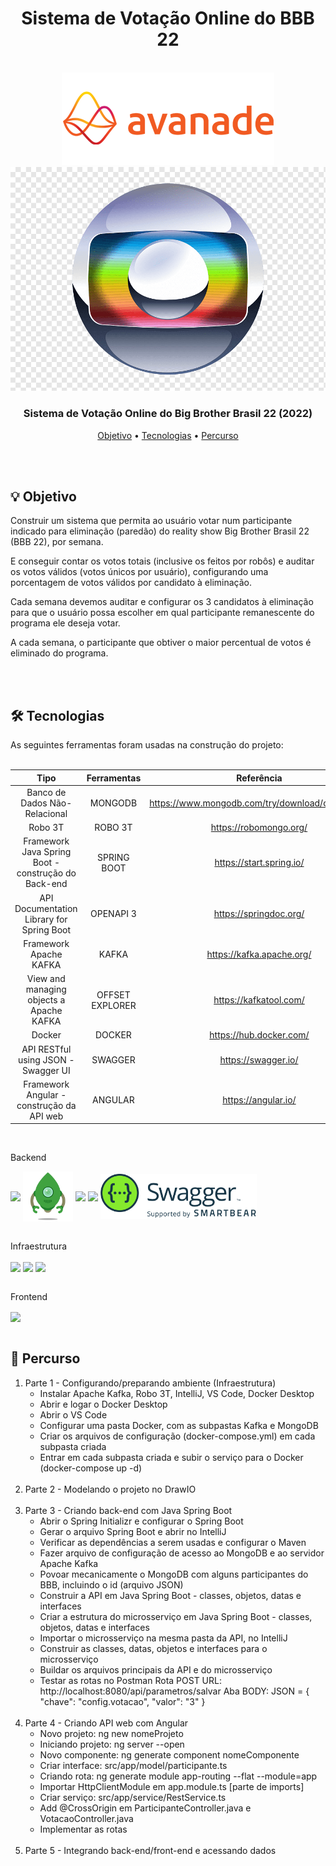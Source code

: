 <div align = "center">
    <h1> Sistema de Votação Online do BBB 22 </h1>
</div>
<br>

<div align = 'center' justify-content = 'space-around' >
   <img src= './project/logos/Avanade.png' alt = 'Avanade' >
   <img src= './project/logos/RedeGlobo.png' alt = 'Rede Globo' >
</div>

<h3 align = "center">
  Sistema de Votação Online do Big Brother Brasil 22 (2022)
</h3>

<p align="center">
 <a href="#objetivo">Objetivo</a> •
 <a href="#tecnologias">Tecnologias</a> •
 <a href="#percurso">Percurso</a> 
</p>

<br>
<br>

<div id="objetivo">
<h2> 💡 Objetivo </h2>
Construir um sistema que permita ao usuário votar num participante indicado para eliminação (paredão) do reality show Big Brother Brasil 22 (BBB 22), por semana.

E conseguir contar os votos totais (inclusive os feitos por robôs) e auditar os votos válidos (votos únicos por usuário), configurando uma porcentagem de votos válidos por candidato à eliminação.

Cada semana devemos auditar e configurar os 3 candidatos à eliminação para que o usuário possa escolher em qual participante remanescente do programa ele deseja votar.

A cada semana, o participante que obtiver o maior percentual de votos é eliminado do programa.

</div>
<br>
<br>

<div id="tecnologias">
<h2> 🛠 Tecnologias </h2>
As seguintes ferramentas foram usadas na construção do projeto:<br><br>
    
|                                                     Tipo              | Ferramentas                                |                                 Referência                                   |
| :---------------------------------------------------------------------------: | :--------------------------------------------------------------------------: | :--------------------------------------------------------------------------: |
|                    Banco de Dados Não-Relacional       |   MONGODB     |              https://www.mongodb.com/try/download/community                     |
|                           Robo 3T                                  |   ROBO 3T      |             https://robomongo.org/                                         |
|      Framework Java Spring Boot - construção do Back-end       |    SPRING BOOT       |               https://start.spring.io/                                       |
|      API Documentation Library for Spring Boot       |    OPENAPI 3       |              https://springdoc.org/                                       | 
|                           Framework Apache KAFKA                     | KAFKA   |              https://kafka.apache.org/        |    
|                           View and managing objects a Apache KAFKA         |     OFFSET EXPLORER           |              https://kafkatool.com/         |    
|                           Docker                                    |    DOCKER          |               https://hub.docker.com/                                            |      
|              API RESTful using JSON - Swagger UI           |   SWAGGER     |               https://swagger.io/                                            |    
|              Framework Angular - construção da API web           |  ANGULAR       |              https://angular.io/                                            |    
<br>

<p>Backend</p>
<img align='center' width =' 80px ' src="https://cdn.jsdelivr.net/gh/devicons/devicon/icons/mongodb/mongodb-original.svg" />
<img align='center' width =' 80px ' src="./project/logos/robomongo-3T.png" />
<img align='center' width =' 80px ' src="https://cdn.jsdelivr.net/gh/devicons/devicon/icons/spring/spring-original.svg" />
<img align='center' width =' 250px ' src="https://springdoc.org/images/springdoc-openapi.png" />
<img align='center' width =' 250px ' src="./project/logos/swagger_logo.svg" />
<br><br>
<p>Infraestrutura</p>
<img align='center' width =' 80px ' src="https://cdn.jsdelivr.net/gh/devicons/devicon/icons/apachekafka/apachekafka-original.svg" />
<img align='center' width =' 80px ' src="https://static.macupdate.com/products/53532/m/offset-explorer-logo.png?v=1633349540" />
<img align='center' width =' 100px ' src="https://cdn.jsdelivr.net/gh/devicons/devicon/icons/docker/docker-original.svg" />
<br><br>
<p>Frontend</p>
<img align='center' width =' 80px ' src="https://cdn.jsdelivr.net/gh/devicons/devicon/icons/angularjs/angularjs-original.svg" />
<br>
<br>

<div id="percurso">
<h2> 🔎 Percurso </h2>

<ol>
    <li>Parte 1 - Configurando/preparando ambiente (Infraestrutura)
      <ul>
        <li>Instalar Apache Kafka, Robo 3T, IntelliJ, VS Code, Docker Desktop</li>
        <li>Abrir e logar o Docker Desktop</li>
        <li>Abrir o VS Code</li>
        <li>Configurar uma pasta Docker, com as subpastas Kafka e MongoDB</li>
        <li>Criar os arquivos de configuração (docker-compose.yml) em cada subpasta criada</li>
        <!-- Comando docker-compose up -d (o -d é para subir o servidor em 2º plano) -->
        <li>Entrar em cada subpasta criada e subir o serviço para o Docker (docker-compose up -d)</li>
      </ul>
    </li>
    <br>
    <li>Parte 2 - Modelando o projeto no DrawIO</li>
    <br>
    <li>Parte 3 - Criando back-end com Java Spring Boot
      <ul>
        <li>Abrir o Spring Initializr e configurar o Spring Boot</li>
        <li>Gerar o arquivo Spring Boot e abrir no IntelliJ</li>
        <li>Verificar as dependências a serem usadas e configurar o Maven</li>
        <li>Fazer arquivo de configuração de acesso ao MongoDB e ao servidor Apache Kafka</li>
        <li>Povoar mecanicamente o MongoDB com alguns participantes do BBB, incluindo o id (arquivo JSON)</li>
        <li>Construir a API em Java Spring Boot - classes, objetos, datas e interfaces</li>
        <li>Criar a estrutura do microsserviço em Java Spring Boot - classes, objetos, datas e interfaces</li>
        <li>Importar o microsserviço na mesma pasta da API, no IntelliJ</li>
        <li>Construir as classes, datas, objetos e interfaces para o microsserviço</li>
        <li>Buildar os arquivos principais da API e do microsserviço</li>
        <li>Testar as rotas no Postman
        Rota POST 
        URL: http://localhost:8080/api/parametros/salvar
        Aba BODY:
        JSON =
        {
          "chave": "config.votacao",
          "valor": "3"
        }
        </li>
      </ul>
    </li>
    <br>
    <li>Parte 4 - Criando API web com Angular
      <ul>
        <li>Novo projeto: ng new nomeProjeto </li>
        <li>Iniciando projeto: ng server --open </li>
        <li>Novo componente: ng generate component nomeComponente </li>
        <li>Criar interface: src/app/model/participante.ts</li>
        <li>Criando rota: ng generate module app-routing --flat --module=app</li>
        <li>Importar HttpClientModule em app.module.ts [parte de imports]</li>
        <li>Criar serviço: src/app/service/RestService.ts</li>
        <li>Add @CrossOrigin em ParticipanteController.java e VotacaoController.java</li>
        <li>Implementar as rotas</li>
      </ul>
    </li>
    <br>
    <li>Parte 5 - Integrando back-end/front-end e acessando dados</li>  
</ol>
</div>
<br>
<br>
